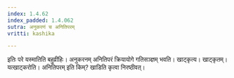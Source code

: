 ```yaml
---
index: 1.4.62
index_padded: 1.4.062
sutra: अनुकरणं च अनितिपरम्
vritti: kashika

---
```

इतिः परे यस्मातिति बहुव्रीहिः। अनुकरनम् अनितिपरं क्रियायोगे गतिसञ्ज्ञम् भवति। खाट्कृत्य। खाट्कृतम्। यत्खाट्करोति। अनितिपरम् इति किम्? खाडिति कृत्वा निरष्ठीवत्।